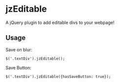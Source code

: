 # jzEditable

A jQuery plugin to add editable divs to your webpage!

## Usage

Save on blur:
```
$('.textDiv').jzEditable();
```

Save Button:
```
$('.textDiv').jzEditable({hasSaveButton: true});
```